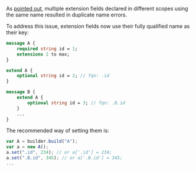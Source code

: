 As [pointed out](https://github.com/dcodeIO/ProtoBuf.js/issues/161), multiple extension fields declared in different scopes using the same name resulted in duplicate name errors.

To address this issue, extension fields now use their fully qualified name as their key:

```protobuf
message A {
    required string id = 1;
    extensions 2 to max;
}

extend A {
    optional string id = 2; // fqn: .id
}

message B {
    extend A {
        optional string id = 3; // fqn: .B.id
    }
    ...
}
```

The recommended way of setting them is:

```js
var A = builder.build("A");
var a = new A();
a.set(".id", 234); // or a['.id'] = 234;
a.set(".B.id", 345); // or a['.B.id'] = 345;
...
```